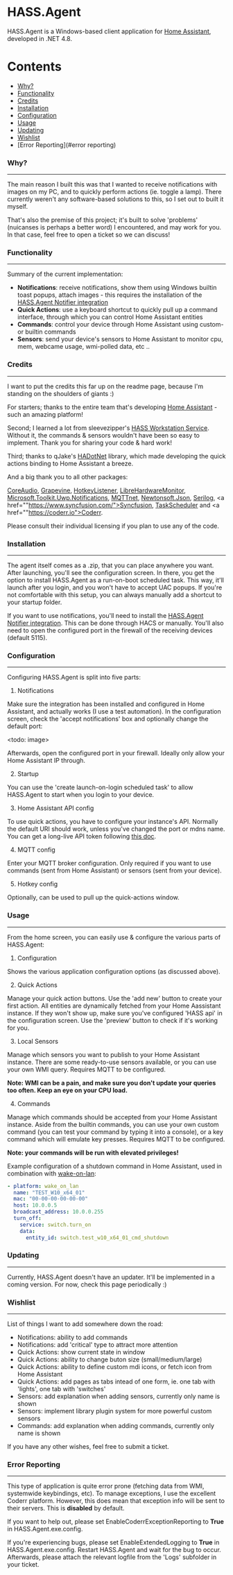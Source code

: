 # HASS.Agent

HASS.Agent is a Windows-based client application for <a href="https://www.home-assistant.io">Home Assistant</a>, developed in .NET 4.8.

Contents
========

 * [Why?](#why)
 * [Functionality](#functionality)
 * [Credits](#credits)
 * [Installation](#installation)
 * [Configuration](#configuration)
 * [Usage](#usage)
 * [Updating](#updating)
 * [Wishlist](#wishlist)
 * [Error Reporting](#error reporting)

### Why?
---

The main reason I built this was that I wanted to receive notifications with images on my PC, and to quickly perform actions (ie. toggle a lamp). There currently weren't any software-based solutions
to this, so I set out to built it myself. 

That's also the premise of this project; it's built to solve 'problems' (nuicanses is perhaps a better word) I encountered, and may work for you. 
In that case, feel free to open a ticket so we can discuss! 

### Functionality
---

Summary of the current implementation:

* **Notifications**: receive notifications, show them using Windows builtin toast popups, attach images - this requires the installation of the <a href="https://github.com/LAB02-Research/HASS.Agent.Notifier">HASS.Agent Notifier integration</a>
* **Quick Actions**: use a keyboard shortcut to quickly pull up a command interface, through which you can control Home Assistant entities
* **Commands**: control your device through Home Assistant using custom- or builtin commands
* **Sensors**: send your device's sensors to Home Assistant to monitor cpu, mem, webcame usage, wmi-polled data, etc .. 

### Credits
---

I want to put the credits this far up on the readme page, because I'm standing on the shoulders of giants :)

For starters; thanks to the entire team that's developing <a href="https://www.home-assistant.io">Home Assistant</a> - such an amazing platform!

Second; I learned a lot from sleevezipper's <a href="https://github.com/sleevezipper/hass-workstation-service">HASS Workstation Service</a>. Without it, the
commands & sensors wouldn't have been so easy to implement. Thank you for sharing your code & hard work!

Third; thanks to qJake's <a href="https://github.com/qJake/HADotNet">HADotNet</a> library, which made developing the quick actions binding to Home Assistant a breeze.

And a big thank you to all other packages:

<a href="https://github.com/morphx666/CoreAudio">CoreAudio</a>, <a href="https://scottoffen.github.io/grapevine/">Grapevine</a>, <a href="https://github.com/Willy-Kimura/HotkeyListener">HotkeyListener</a>, <a href="https://github.com/LibreHardwareMonitor/LibreHardwareMonitor">LibreHardwareMonitor</a>, <a href="https://github.com/CommunityToolkit/WindowsCommunityToolkit">Microsoft.Toolkit.Uwp.Notifications</a>, <a href="https://github.com/chkr1011/MQTTnet">MQTTnet</a>, <a href="https://www.newtonsoft.com/json">Newtonsoft.Json</a>, <a href="https://github.com/serilog/serilog">Serilog</a>, <a href=""https://www.syncfusion.com/">Syncfusion</a>, <a href="https://github.com/dahall/taskscheduler">TaskScheduler</a> and <a href=""https://coderr.io">Coderr</a>.

Please consult their individual licensing if you plan to use any of the code.

### Installation
---

The agent itself comes as a .zip, that you can place anywhere you want. After launching, you'll see the configuration screen. In there, you get the option to install HASS.Agent as a run-on-boot scheduled
task. This way, it'll launch after you login, and you won't have to accept UAC popups. If you're not comfortable with this setup, you can always manually add a shortcut to your startup folder.

If you want to use notifications, you'll need to install the <a href="https://github.com/LAB02-Research/HASS.Agent.Notifier">HASS.Agent Notifier integration</a>. This can be done through HACS or manually. You'll also need to open the
configured port in the firewall of the receiving devices (default 5115). 

### Configuration
---

Configuring HASS.Agent is split into five parts:

1. Notifications

Make sure the integration has been installed and configured in Home Assistant, and actually works (I use a test automation). In the configuration screen, check the 'accept notifications' box and 
optionally change the default port:

<todo: image>

Afterwards, open the configured port in your firewall. Ideally only allow your Home Assistant IP through.

2. Startup

You can use the 'create launch-on-login scheduled task' to allow HASS.Agent to start when you login to your device. 

3. Home Assistant API config

To use quick actions, you have to configure your instance's API. Normally the default URI should work, unless you've changed the port or mdns name. You can get a long-live API token following <a href="https://www.home-assistant.io/docs/authentication/">this doc</a>.

4. MQTT config

Enter your MQTT broker configuration. Only required if you want to use commands (sent from Home Assistant) or sensors (sent from your device).

5. Hotkey config

Optionally, can be used to pull up the quick-actions window.

### Usage
---

From the home screen, you can easily use & configure the various parts of HASS.Agent:

1. Configuration

Shows the various application configuration options (as discussed above).

2. Quick Actions

Manage your quick action buttons. Use the 'add new' button to create your first action. All entities are dynamically fetched from your Home Aassistant instance. If they won't show up, make sure you've
configured 'HASS api' in the configuration screen. Use the 'preview' button to check if it's working for you.

3. Local Sensors

Manage which sensors you want to publish to your Home Assistant instance. There are some ready-to-use sensors available, or you can use your own WMI query.
Requires MQTT to be configured.

**Note: WMI can be a pain, and make sure you don't update your queries too often. Keep an eye on your CPU load.**

4. Commands

Manage which commands should be accepted from your Home Assistant instance. Aside from the builtin commands, you can use your own custom command (you can test your command by typing it into a console),
or a key command which will emulate key presses. Requires MQTT to be configured.

**Note: your commands will be run with elevated privileges!**

Example configuration of a shutdown command in Home Assistant, used in combination with <a href="https://www.home-assistant.io/integrations/wake_on_lan/">wake-on-lan</a>:

```yaml
- platform: wake_on_lan
  name: "TEST_W10_x64_01"
  mac: "00-00-00-00-00-00"
  host: 10.0.0.5
  broadcast_address: 10.0.0.255
  turn_off:
    service: switch.turn_on
    data:
      entity_id: switch.test_w10_x64_01_cmd_shutdown
```

### Updating
---

Currently, HASS.Agent doesn't have an updater. It'll be implemented in a coming version. For now, check this page periodically :)

### Wishlist
---

List of things I want to add somewhere down the road:

 * Notifications: ability to add commands
 * Notifications: add 'critical' type to attract more attention
 * Quick Actions: show current state in window
 * Quick Actions: ability to change buton size (small/medium/large)
 * Quick Actions: ability to define custom mdi icons, or fetch icon from Home Assistant
 * Quick Actions: add pages as tabs intead of one form, ie. one tab with 'lights', one tab with 'switches'
 * Sensors: add explanation when adding sensors, currently only name is shown
 * Sensors: implement library plugin system for more powerful custom sensors
 * Commands: add explanation when adding commands, currently only name is shown

If you have any other wishes, feel free to submit a ticket.

### Error Reporting
---

This type of application is quite error prone (fetching data from WMI, systemwide keybindings, etc). To manage exceptions, I use the excellent Coderr platform. However, this does mean that exception info
will be sent to their servers. This is **disabled** by default. 

If you want to help out, please set EnableCoderrExceptionReporting to **True** in HASS.Agent.exe.config. 

If you're experiencing bugs, please set EnableExtendedLogging to **True** in HASS.Agent.exe.config. Restart HASS.Agent and wait for the bug to occur. Afterwards, please attach the relevant logfile
from the 'Logs' subfolder in your ticket.